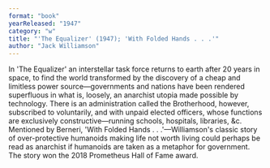 ```yaml
---
format: "book"
yearReleased: "1947"
category: "w"
title: "'The Equalizer' (1947); 'With Folded Hands . . .'"
author: "Jack Williamson"
---
```

In 'The Equalizer' an interstellar task force returns to earth after 20 years in space, to find the world transformed by the discovery of a cheap and limitless power source—governments and nations have been rendered superfluous in what is, loosely, an anarchist utopia made possible by technology. There is an administration called the Brotherhood, however, subscribed to voluntarily, and with unpaid elected officers, whose functions are exclusively constructive—running schools, hospitals, libraries, &c.
 
Mentioned by Berneri, 'With Folded Hands . .  .'—Williamson's classic story of over-protective humanoids making life not worth  living could perhaps be read as anarchist if humanoids are taken as a  metaphor for government. The story won the 2018 Prometheus Hall of Fame award.